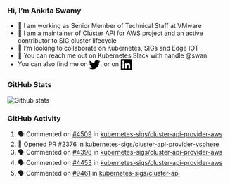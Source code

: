 ### Hi, I’m Ankita Swamy

- 💼 I am working as Senior Member of Technical Staff at VMware
- 👀 I am a maintainer of Cluster API for AWS project and an active contributor to SIG cluster lifecycle
- 💞️ I’m looking to collaborate on Kubernetes, SIGs and Edge IOT
- 💬 You can reach me out on Kubernetes Slack with handle @swan
- You can also find me on <a href="https://twitter.com/SwamyAnkita" target="blank"><img align="center" src="https://raw.githubusercontent.com/Ankitasw/Ankitasw/master/svg/twitter.svg" alt="Ankitasw" height="25" width="25" color="#1DA1f2" /></a>, or on <a href="https://www.linkedin.com/in/Ankitaswamy/" target="blank"><img align="center" src="https://raw.githubusercontent.com/Ankitasw/Ankitasw/master/svg/linkedin.svg" alt="Ankitasw" height="25" width="25" /></a>

### GitHub Stats
![Github stats](https://github-readme-stats.vercel.app/api?username=Ankitasw&count_private=true&show_icons=true&theme=tokyonight)

### GitHub Activity 
<!--START_SECTION:activity-->
1. 🗣 Commented on [#4509](https://github.com/kubernetes-sigs/cluster-api-provider-aws/pull/4509#issuecomment-1729006814) in [kubernetes-sigs/cluster-api-provider-aws](https://github.com/kubernetes-sigs/cluster-api-provider-aws)
2. 💪 Opened PR [#2376](https://github.com/kubernetes-sigs/cluster-api-provider-vsphere/pull/2376) in [kubernetes-sigs/cluster-api-provider-vsphere](https://github.com/kubernetes-sigs/cluster-api-provider-vsphere)
3. 🗣 Commented on [#4398](https://github.com/kubernetes-sigs/cluster-api-provider-aws/pull/4398#issuecomment-1726971265) in [kubernetes-sigs/cluster-api-provider-aws](https://github.com/kubernetes-sigs/cluster-api-provider-aws)
4. 🗣 Commented on [#4453](https://github.com/kubernetes-sigs/cluster-api-provider-aws/pull/4453#issuecomment-1726945729) in [kubernetes-sigs/cluster-api-provider-aws](https://github.com/kubernetes-sigs/cluster-api-provider-aws)
5. 🗣 Commented on [#9461](https://github.com/kubernetes-sigs/cluster-api/pull/9461#issuecomment-1725566470) in [kubernetes-sigs/cluster-api](https://github.com/kubernetes-sigs/cluster-api)
<!--END_SECTION:activity-->
